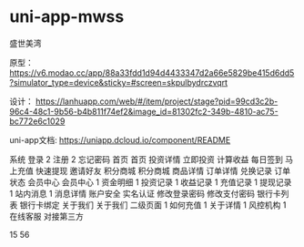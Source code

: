 # uni-app-mwss
盛世美湾

原型：
https://v6.modao.cc/app/88a33fdd1d94d4433347d2a66e5829be415d6dd5?simulator_type=device&sticky=#screen=skpulbydrczvqrt

设计：
https://lanhuapp.com/web/#/item/project/stage?pid=99cd3c2b-96c4-48c1-9b56-b4b811f74ef2&image_id=81302fc2-349b-4810-ac75-bc772e6c1029

uni-app文档:
https://uniapp.dcloud.io/component/README

系统
  登录 2
  注册 2
  忘记密码
首页
  首页
  投资详情
  立即投资
  计算收益
  每日签到
  马上充值
  快速提现
  邀请好友
积分商城
  积分商城
  商品详情
  订单详情
  兑换记录
  订单状态
会员中心
  会员中心 1
  资金明细 1
  投资记录 1
  收益记录 1
  充值记录 1
  提现记录 1
  站内消息 1
  消息详情
  账户安全
  实名认证
  修改登录密码
  修改支付密码
  银行卡列表
  银行卡绑定
关于我们
  关于我们
  二级页面 1
  如何充值 1
  关于详情 1
  风控机构 1
在线客服
  对接第三方

  15 56